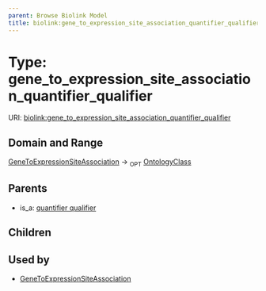 ```yaml
---
parent: Browse Biolink Model
title: biolink:gene_to_expression_site_association_quantifier_qualifier
---
```


# Type: gene_to_expression_site_association_quantifier_qualifier




URI: [biolink:gene_to_expression_site_association_quantifier_qualifier](https://w3id.org/biolink/vocab/gene_to_expression_site_association_quantifier_qualifier)



## Domain and Range

[GeneToExpressionSiteAssociation](GeneToExpressionSiteAssociation.md) ->  <sub>OPT</sub> [OntologyClass](OntologyClass.md)

## Parents

 *  is_a: [quantifier qualifier](quantifier_qualifier.md)

## Children


## Used by

 * [GeneToExpressionSiteAssociation](GeneToExpressionSiteAssociation.md)
